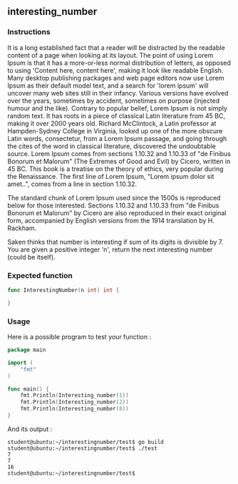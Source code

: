 ## interesting_number

### Instructions

It is a long established fact that a reader will be distracted by the readable content of a page when looking at its layout. The point of using Lorem Ipsum is that it has a more-or-less normal distribution of letters, as opposed to using 'Content here, content here', making it look like readable English. Many desktop publishing packages and web page editors now use Lorem Ipsum as their default model text, and a search for 'lorem ipsum' will uncover many web sites still in their infancy. Various versions have evolved over the years, sometimes by accident, sometimes on purpose (injected humour and the like).
Contrary to popular belief, Lorem Ipsum is not simply random text. It has roots in a piece of classical Latin literature from 45 BC, making it over 2000 years old. Richard McClintock, a Latin professor at Hampden-Sydney College in Virginia, looked up one of the more obscure Latin words, consectetur, from a Lorem Ipsum passage, and going through the cites of the word in classical literature, discovered the undoubtable source. Lorem Ipsum comes from sections 1.10.32 and 1.10.33 of "de Finibus Bonorum et Malorum" (The Extremes of Good and Evil) by Cicero, written in 45 BC. This book is a treatise on the theory of ethics, very popular during the Renaissance. The first line of Lorem Ipsum, "Lorem ipsum dolor sit amet..", comes from a line in section 1.10.32.

The standard chunk of Lorem Ipsum used since the 1500s is reproduced below for those interested. Sections 1.10.32 and 1.10.33 from "de Finibus Bonorum et Malorum" by Cicero are also reproduced in their exact original form, accompanied by English versions from the 1914 translation by H. Rackham.

Saken thinks that number is interesting if sum of its digits is divisible by 7. You are given a positive integer 'n', return the next interesting number (could be itself).

### Expected function

```go
func InterestingNumber(n int) int {

}
```

### Usage

Here is a possible program to test your function :

```go
package main

import (
    "fmt"
)

func main() {
	fmt.Println(Interesting_number(1))
	fmt.Println(Interesting_number(2))
	fmt.Println(Interesting_number(8))
}
```

And its output :

```console
student@ubuntu:~/interestingnumber/test$ go build
student@ubuntu:~/interestingnumber/test$ ./test
7
7
16
student@ubuntu:~/interestingnumber/test$
```
